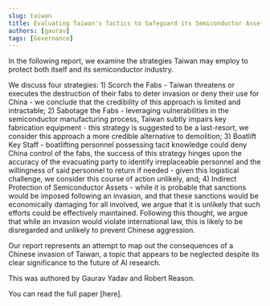 ```yaml
---
slug: taiwan
title: Evaluating Taiwan's Tactics to Safeguard its Semiconductor Assets Against a Chinese Invasion	
authors: [gaurav]
tags: [Governance]
---
```


In the following report, we examine the strategies Taiwan may employ to protect both itself and its semiconductor industry. 

We discuss four strategies: 1) Scorch the Fabs - Taiwan threatens or executes the destruction of their fabs to deter invasion or deny their use for China - we conclude that the credibility of this approach is limited and intractable; 2) Sabotage the Fabs - leveraging vulnerabilities in the semiconductor manufacturing process, Taiwan subtly impairs key fabrication equipment - this strategy is suggested to be a last-resort, we consider this approach a more credible alternative to demolition; 3) Boatlift Key Staff - boatlifting personnel possessing tacit knowledge could deny China control of the fabs, the success of this strategy hinges upon the accuracy of the evacuating party to identify irreplaceable personnel and the willingness of said personnel to return if needed - given this logistical challenge, we consider this course of action unlikely, and; 4) Indirect Protection of Semiconductor Assets - while it is probable that sanctions would be imposed following an invasion, and that these sanctions would be economically damaging for all involved, we argue that it is unlikely that such efforts could be effectively maintained. Following this thought, we argue that while an invasion would violate international law, this is likely to be disregarded and unlikely to prevent Chinese aggression. 

Our report represents an attempt to map out the consequences of a Chinese invasion of Taiwan, a topic that appears to be neglected despite its clear significance to the future of AI research.

<!--truncate-->

This was authored by Gaurav Yadav and Robert Reason.

You can read the full paper [here].
